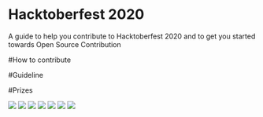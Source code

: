 # Hacktoberfest 2020
A guide to help you contribute to Hacktoberfest 2020 and to get you started towards Open Source Contribution

#How to contribute

#Guideline

#Prizes


[![](https://sourcerer.io/fame/thewires2/AjayKhalsa/Hacktoberfest2020/images/0)](https://sourcerer.io/thewires2/AjayKhalsa/Hacktoberfest2020/links/0)
[![](https://sourcerer.io/fame/thewires2/AjayKhalsa/Hacktoberfest2020/images/1)](https://sourcerer.io/thewires2/AjayKhalsa/Hacktoberfest2020/links/1)
[![](https://sourcerer.io/fame/thewires2/AjayKhalsa/Hacktoberfest2020/images/2)](https://sourcerer.io/thewires2/AjayKhalsa/Hacktoberfest2020/links/2)
[![](https://sourcerer.io/fame/thewires2/AjayKhalsa/Hacktoberfest2020/images/3)](https://sourcerer.io/thewires2/AjayKhalsa/Hacktoberfest2020/links/3)
[![](https://sourcerer.io/fame/thewires2/AjayKhalsa/Hacktoberfest2020/images/4)](https://sourcerer.io/thewires2/AjayKhalsa/Hacktoberfest2020/links/4)
[![](https://sourcerer.io/fame/thewires2/AjayKhalsa/Hacktoberfest2020/images/5)](https://sourcerer.io/thewires2/AjayKhalsa/Hacktoberfest2020/links/5)
[![](https://sourcerer.io/fame/thewires2/AjayKhalsa/Hacktoberfest2020/images/6)](https://sourcerer.io/thewires2/AjayKhalsa/Hacktoberfest2020/links/6)
